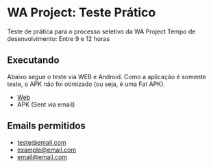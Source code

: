# WA Project: Teste Prático

Teste de prática para o processo seletivo da WA Project
Tempo de desenvolvimento: Entre 9 e 12 horas

## Executando

Abaixo segue o teste via WEB e Android. Como a aplicação é somente teste, o APK não foi otimizado (ou seja, é uma Fat APK).

- [Web](https://project-test-505b9.web.app/#/)
- APK (Sent via email)

## Emails permitidos

- teste@email.com
- example@email.com
- email@email.com